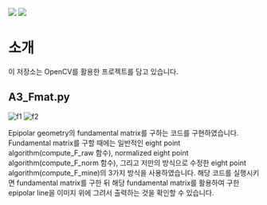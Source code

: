 <img src="https://img.shields.io/badge/Python-3776AB?style=flat&logo=Python&logoColor=white"/> <img src="https://img.shields.io/badge/OpenCV-5C3EE8?style=flat&logo=OpenCV&logoColor=white"/>
# 소개
이 저장소는 OpenCV를 활용한 프로젝트를 담고 있습니다.

## A3_Fmat.py
![f1](https://github.com/Rim-SeungJae/Computer-Vision-fundamental-matrix/assets/50349104/54445247-d8c9-42de-9a18-9b399bd34d95)
![f2](https://github.com/Rim-SeungJae/Computer-Vision-fundamental-matrix/assets/50349104/80f2f946-94e4-46b3-829a-df5822a83d87)

Epipolar geometry의 fundamental matrix를 구하는 코드를 구현하였습니다.
Fundamental matrix를 구할 때에는 일반적인 eight point algorithm(compute_F_raw 함수), normalized eight point algorithm(compute_F_norm 함수), 그리고 저만의 방식으로 수정한 eight point algorithm(compute_F_mine)의 3가지 방식을 사용하였습니다.
해당 코드를 실행시키면 fundamental matrix를 구한 뒤 해당 fundamental matrix를 활용하여 구한 epipolar line을 이미지 위에 그려서 출력하는 것을 확인할 수 있습니다.
